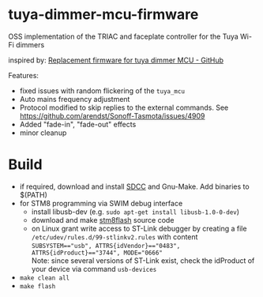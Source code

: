 # tuya-dimmer-mcu-firmware

OSS implementation of the TRIAC and faceplate controller for the Tuya Wi-Fi dimmers

inspired by: [Replacement firmware for tuya dimmer MCU - GitHub](https://github.com/chaosmaster/tuya_mcu)

Features:
* fixed issues with random flickering of the `tuya_mcu`
* Auto mains frequency adjustment
* Protocol modified to skip replies to the external commands. See https://github.com/arendst/Sonoff-Tasmota/issues/4909
* Added "fade-in", "fade-out" effects
* minor cleanup

# Build
* if required, download and install [SDCC](http://sdcc.sourceforge.net/) and Gnu-Make. Add binaries to $(PATH)
* for STM8 programming via SWIM debug interface
    - install libusb-dev (e.g. `sudo apt-get install libusb-1.0-0-dev`)
    - download and make [stm8flash](https://github.com/vdudouyt/stm8flash) source code
    - on Linux grant write access to ST-Link debugger by creating a file `/etc/udev/rules.d/99-stlinkv2.rules` with content  
    `SUBSYSTEM=="usb", ATTRS{idVendor}=="0483", ATTRS{idProduct}=="3744", MODE="0666"`  
    Note: since several versions of ST-Link exist, check the idProduct of your device via command `usb-devices`
* `make clean all`
* `make flash`
